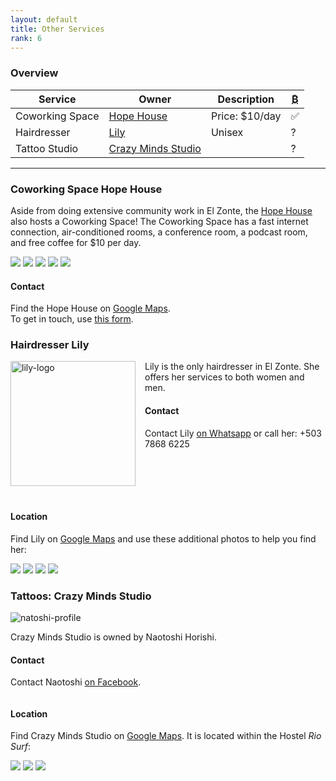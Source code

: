 ```yaml
---
layout: default
title: Other Services
rank: 6
---
```


### Overview

| Service | Owner | Description | <abbr title="Accepts Bitcoin?">₿</abbr> |
| --- | --- | --- | ---|
| Coworking Space | [Hope House](#coworking-space-hope-house) | Price: $10/day | ✅ | 
| Hairdresser | [Lily](#hairdresser-lily) | Unisex | ? |
| Tattoo Studio | [Crazy Minds Studio](#tattoos-crazy-minds-studio) | | ? |

---

### Coworking Space Hope House

Aside from doing extensive community work in El Zonte, the [Hope House](https://hopehouseelsalvador.org/) also hosts a Coworking Space!
The Coworking Space has a fast internet connection, air-conditioned rooms, a conference room, a podcast room, and free coffee for $10 per day.

![](assets/hopeHouse/hopeHouseCoworking.jpg)
![](assets/hopeHouse/hopeHouseConferenceRoomSmall.jpg)
![](assets/hopeHouse/hopeHousePodcastRoomSmall.jpg)
![](assets/hopeHouse/hopeHouseKitchenSmall.jpg)
![](assets/hopeHouse/hopeHousePrinterSmall.jpg)

#### Contact
Find the Hope House on [Google Maps](https://goo.gl/maps/P6XVyjifvQ5TXNkn8).  
To get in touch, use [this form](https://hopehouseelsalvador.org/contacto/).


### Hairdresser Lily

![lily-logo](assets/lily/LilyLogo.jpg) 
<style>img[alt=lily-logo] { width: 150px; float: left; margin: 0px 15px 20px 0px;}</style>

Lily is the only hairdresser in El Zonte.
She offers her services to both women and men.

#### Contact
Contact Lily [on Whatsapp](https://wa.me/+50378686225) or call her: +503 7868 6225

<!-- stop floating left -->
<div style="clear:both;"></div>

#### Location
Find Lily on [Google Maps](https://goo.gl/maps/VmkFa4tDGWbTtS8v7) and use these additional photos to help you find her:

![](assets/lily/LilySignSmall.jpg)
![](assets/lily/LilyStreetSmall.jpg)
![](assets/lily/LilyCasaSmall.jpg)
![](assets/lily/LilyStudioSmall.jpg)

### Tattoos: Crazy Minds Studio

![natoshi-profile](assets/naotoshi/NaotoshiSurfing.jpg)
<style>img[alt=lily-logo] { width: 200px; float: left; margin: 0px 15px 20px 0px;}</style>
Crazy Minds Studio is owned by Naotoshi Horishi.

#### Contact
Contact Naotoshi [on Facebook](https://www.facebook.com/crazymindstattoo).

<!-- stop floating left -->
<div style="clear:both;"></div>

#### Location
Find Crazy Minds Studio on [Google Maps](https://maps.app.goo.gl/NyyhgNDhKvLxTzCv8).
It is located within the Hostel *Rio Surf*:

![](assets/naotoshi/RioSurfLocation1Small.jpg)
![](assets/naotoshi/RioSurfLocation2Small.jpg)
![](assets/naotoshi/RioSurfLocation3Small.jpg)





